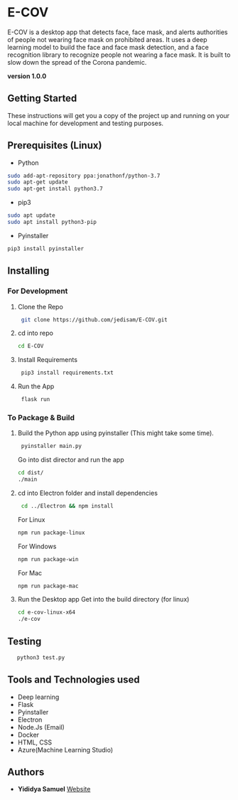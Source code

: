 # E-COV

E-COV is a desktop app that detects face, face mask, and alerts authorities of people not wearing face mask on prohibited areas. It uses a deep learning model to build the face and face mask detection, and a face recognition library to recognize people not wearing a face mask. It is built to slow down the spread of the Corona pandemic.

<!-- <img src="./static/assets/img/demo.png" height="200" width="400"> -->

**version 1.0.0**

## Getting Started

These instructions will get you a copy of the project up and running on your local machine for development and testing purposes.

## Prerequisites (Linux)

- Python

```bash
sudo add-apt-repository ppa:jonathonf/python-3.7
sudo apt-get update
sudo apt-get install python3.7
```

- pip3

```bash
sudo apt update
sudo apt install python3-pip
```

- Pyinstaller

```bash
pip3 install pyinstaller
```

## Installing

### For Development

1. Clone the Repo
   ```bash
    git clone https://github.com/jedisam/E-COV.git
   ```
1. cd into repo
   ```bash
   cd E-COV
   ```
1. Install Requirements
   ```bash
    pip3 install requirements.txt
   ```
1. Run the App
   ```bash
    flask run
   ```

### To Package & Build

1. Build the Python app using pyinstaller (This might take some time).
   ```bash
    pyinstaller main.py
   ```
   Go into dist director and run the app
   ```bash
   cd dist/
   ./main
   ```
1. cd into Electron folder and install dependencies
   ```bash
    cd ../Electron && npm install
   ```
   For Linux
   ```bash
   npm run package-linux
   ```
   For Windows
   ```bash
   npm run package-win
   ```
   For Mac
   ```bash
   npm run package-mac
   ```
1. Run the Desktop app
   Get into the build directory (for linux)
   ```bash
   cd e-cov-linux-x64
   ./e-cov
   ```

## Testing

```bash
   python3 test.py
```

## Tools and Technologies used

- Deep learning
- Flask
- Pyinstaller
- Electron
- Node.Js (Email)
- Docker
- HTML, CSS
- Azure(Machine Learning Studio)

## Authors

- **Yididya Samuel** [Website](https://jedisam.github.io/)
